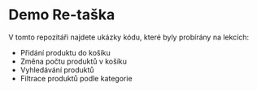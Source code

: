 # Demo Re-taška

V tomto repozitáři najdete ukázky kódu, které byly probírány na lekcích: 

* Přidání produktu do košíku
* Změna počtu produktů v košíku
* Vyhledávání produktů
* Filtrace produktů podle kategorie
